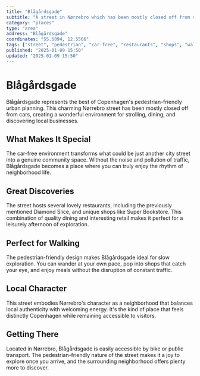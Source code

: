 ```yaml
---
title: "Blågårdsgade"
subtitle: "A street in Nørrebro which has been mostly closed off from cars with several lovely restaurants and shops like Super Bookstore."
category: "places"
type: "area"
address: "Blågårdsgade"
coordinates: "55.6894, 12.5566"
tags: ["street", "pedestrian", "car-free", "restaurants", "shops", "walkable", "local"]
published: "2025-01-09 15:50"
updated: "2025-01-09 15:50"
---
```


# Blågårdsgade

Blågårdsgade represents the best of Copenhagen's pedestrian-friendly urban planning. This charming Nørrebro street has been mostly closed off from cars, creating a wonderful environment for strolling, dining, and discovering local businesses.

## What Makes It Special

The car-free environment transforms what could be just another city street into a genuine community space. Without the noise and pollution of traffic, Blågårdsgade becomes a place where you can truly enjoy the rhythm of neighborhood life.

## Great Discoveries

The street hosts several lovely restaurants, including the previously mentioned Diamond Slice, and unique shops like Super Bookstore. This combination of quality dining and interesting retail makes it perfect for a leisurely afternoon of exploration.

## Perfect for Walking

The pedestrian-friendly design makes Blågårdsgade ideal for slow exploration. You can wander at your own pace, pop into shops that catch your eye, and enjoy meals without the disruption of constant traffic.

## Local Character

This street embodies Nørrebro's character as a neighborhood that balances local authenticity with welcoming energy. It's the kind of place that feels distinctly Copenhagen while remaining accessible to visitors.

## Getting There

Located in Nørrebro, Blågårdsgade is easily accessible by bike or public transport. The pedestrian-friendly nature of the street makes it a joy to explore once you arrive, and the surrounding neighborhood offers plenty more to discover.
